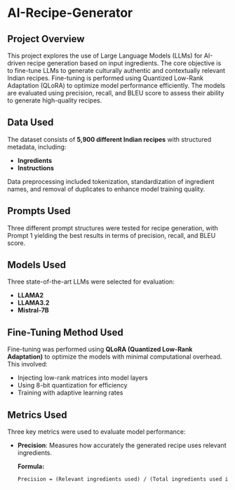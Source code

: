 # AI-Recipe-Generator

## Project Overview

This project explores the use of Large Language Models (LLMs) for AI-driven recipe generation based on input ingredients. The core objective is to fine-tune LLMs to generate culturally authentic and contextually relevant Indian recipes. Fine-tuning is performed using Quantized Low-Rank Adaptation (QLoRA) to optimize model performance efficiently. The models are evaluated using precision, recall, and BLEU score to assess their ability to generate high-quality recipes.

## Data Used

The dataset consists of **5,900 different Indian recipes** with structured metadata, including:

- **Ingredients**
- **Instructions**

Data preprocessing included tokenization, standardization of ingredient names, and removal of duplicates to enhance model training quality.

## Prompts Used

Three different prompt structures were tested for recipe generation, with Prompt 1 yielding the best results in terms of precision, recall, and BLEU score.

## Models Used

Three state-of-the-art LLMs were selected for evaluation:

- **LLAMA2**
- **LLAMA3.2**
- **Mistral-7B**

## Fine-Tuning Method Used

Fine-tuning was performed using **QLoRA (Quantized Low-Rank Adaptation)** to optimize the models with minimal computational overhead. This involved:

- Injecting low-rank matrices into model layers
- Using 8-bit quantization for efficiency
- Training with adaptive learning rates

## Metrics Used

Three key metrics were used to evaluate model performance:

- **Precision**: Measures how accurately the generated recipe uses relevant ingredients.

  **Formula:**
  ```markdown
  Precision = (Relevant ingredients used) / (Total ingredients used in the generated recipe)
